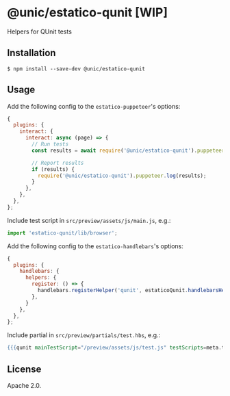 # @unic/estatico-qunit [WIP]

Helpers for QUnit tests

## Installation

```
$ npm install --save-dev @unic/estatico-qunit
```

## Usage

Add the following config to the `estatico-puppeteer`'s options:
```js
{
  plugins: {
    interact: {
      interact: async (page) => {
        // Run tests
        const results = await require('@unic/estatico-qunit').puppeteer.run(page);

        // Report results
        if (results) {
          require('@unic/estatico-qunit').puppeteer.log(results);
        }
      },
    },
  },
};
```

Include test script in `src/preview/assets/js/main.js`, e.g.:
```js
import 'estatico-qunit/lib/browser';
```

Add the following config to the `estatico-handlebars`'s options:
```js
{
  plugins: {
    handlebars: {
      helpers: {
        register: () => {
          handlebars.registerHelper('qunit', estaticoQunit.handlebarsHelper(handlebars));
        },
      }
    },
  },
};
```

Include partial in `src/preview/partials/test.hbs`, e.g.:
```hbs
{{{qunit mainTestScript="/preview/assets/js/test.js" testScripts=meta.testScripts}}}
```

## License

Apache 2.0.
